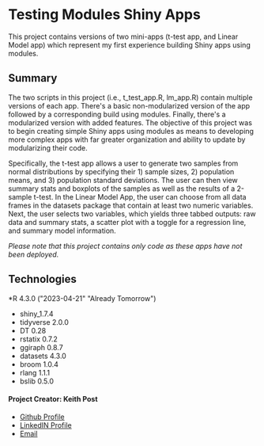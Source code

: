 # **Testing Modules Shiny Apps**
This project contains versions of two mini-apps (t-test app, and Linear Model app) which represent
my first experience building Shiny apps using modules.


## Summary
The two scripts in this project (i.e., t_test_app.R, lm_app.R) contain multiple versions of each 
app. There's a basic non-modularized version of the app followed by a corresponding build using modules. 
Finally, there's a modularized version with added features. The objective of this project was
to begin creating simple Shiny apps using modules as means to developing more complex apps with
far greater organization and ability to update by modularizing their code.

Specifically, the t-test app allows a user to generate two samples from normal distributions by
specifying their 1) sample sizes, 2) population means, and 3) population standard deviations. The 
user can then view summary stats and boxplots of the samples as well as the results of a 2-sample
t-test. In the Linear Model App, the user can choose from all data frames in the datasets package
that contain at least two numeric variables. Next, the user selects two variables, which yields
three tabbed outputs: raw data and summary stats, a scatter plot with a toggle for a regression
line, and summary model information.

*Please note that this project contains only code as these apps have not been deployed.*


## Technologies
*R 4.3.0 ("2023-04-21" "Already Tomorrow")
  + shiny_1.7.4
  + tidyverse 2.0.0
  + DT 0.28
  + rstatix 0.7.2
  + ggiraph 0.8.7
  + datasets 4.3.0
  + broom 1.0.4
  + rlang 1.1.1
  + bslib 0.5.0
  
  
#### **Project Creator: Keith Post**
+ [Github Profile](https://github.com/kpost34) 
+ [LinkedIN Profile](https://www.linkedin.com/in/keith-post/)
+ [Email](mailto:keithhpost@gmail.com)


